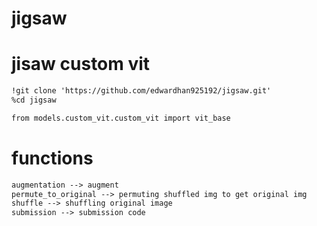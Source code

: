 # jigsaw

# jisaw custom vit
```markdown
!git clone 'https://github.com/edwardhan925192/jigsaw.git'
%cd jigsaw

from models.custom_vit.custom_vit import vit_base
```

# functions
```markdown
augmentation --> augment
permute_to_original --> permuting shuffled img to get original img
shuffle --> shuffling original image
submission --> submission code
```
